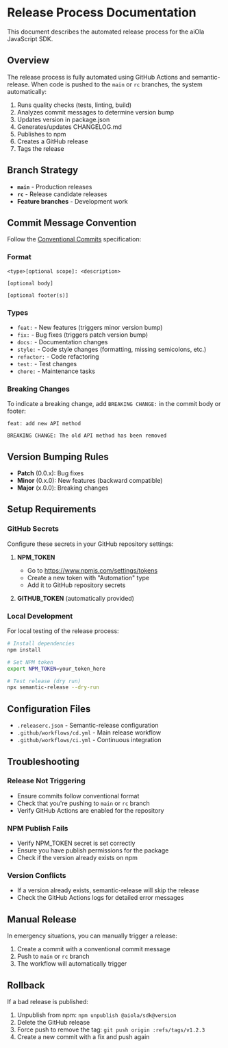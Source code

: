 # Release Process Documentation

This document describes the automated release process for the aiOla JavaScript SDK.

## Overview

The release process is fully automated using GitHub Actions and semantic-release. When code is pushed to the `main` or `rc` branches, the system automatically:

1. Runs quality checks (tests, linting, build)
2. Analyzes commit messages to determine version bump
3. Updates version in package.json
4. Generates/updates CHANGELOG.md
5. Publishes to npm
6. Creates a GitHub release
7. Tags the release

## Branch Strategy

- **`main`** - Production releases
- **`rc`** - Release candidate releases
- **Feature branches** - Development work

## Commit Message Convention

Follow the [Conventional Commits](https://www.conventionalcommits.org/) specification:

### Format

```
<type>[optional scope]: <description>

[optional body]

[optional footer(s)]
```

### Types

- `feat:` - New features (triggers minor version bump)
- `fix:` - Bug fixes (triggers patch version bump)
- `docs:` - Documentation changes
- `style:` - Code style changes (formatting, missing semicolons, etc.)
- `refactor:` - Code refactoring
- `test:` - Test changes
- `chore:` - Maintenance tasks

### Breaking Changes

To indicate a breaking change, add `BREAKING CHANGE:` in the commit body or footer:

```
feat: add new API method

BREAKING CHANGE: The old API method has been removed
```

## Version Bumping Rules

- **Patch** (0.0.x): Bug fixes
- **Minor** (0.x.0): New features (backward compatible)
- **Major** (x.0.0): Breaking changes

## Setup Requirements

### GitHub Secrets

Configure these secrets in your GitHub repository settings:

1. **NPM_TOKEN**
   - Go to https://www.npmjs.com/settings/tokens
   - Create a new token with "Automation" type
   - Add it to GitHub repository secrets

2. **GITHUB_TOKEN** (automatically provided)

### Local Development

For local testing of the release process:

```bash
# Install dependencies
npm install

# Set NPM token
export NPM_TOKEN=your_token_here

# Test release (dry run)
npx semantic-release --dry-run
```

## Configuration Files

- `.releaserc.json` - Semantic-release configuration
- `.github/workflows/cd.yml` - Main release workflow
- `.github/workflows/ci.yml` - Continuous integration

## Troubleshooting

### Release Not Triggering

- Ensure commits follow conventional format
- Check that you're pushing to `main` or `rc` branch
- Verify GitHub Actions are enabled for the repository

### NPM Publish Fails

- Verify NPM_TOKEN secret is set correctly
- Ensure you have publish permissions for the package
- Check if the version already exists on npm

### Version Conflicts

- If a version already exists, semantic-release will skip the release
- Check the GitHub Actions logs for detailed error messages

## Manual Release

In emergency situations, you can manually trigger a release:

1. Create a commit with a conventional commit message
2. Push to `main` or `rc` branch
3. The workflow will automatically trigger

## Rollback

If a bad release is published:

1. Unpublish from npm: `npm unpublish @aiola/sdk@version`
2. Delete the GitHub release
3. Force push to remove the tag: `git push origin :refs/tags/v1.2.3`
4. Create a new commit with a fix and push again
